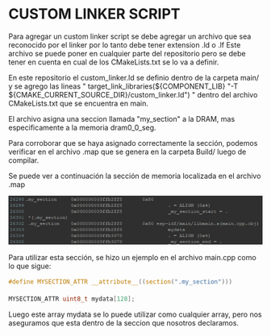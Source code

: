# CUSTOM LINKER SCRIPT

Para agregar un custom linker script se debe agregar un archivo que sea reconocido por el linker por lo tanto debe tener extension .ld o .lf
Este archivo se puede poner en cualquier parte del repositorio pero se debe tener en cuenta en cual de los CMakeLists.txt se lo va a definir.

En este repositorio el custom_linker.ld se definio dentro de la carpeta main/ y se agrego las lineas " target_link_libraries(${COMPONENT_LIB} "-T ${CMAKE_CURRENT_SOURCE_DIR}/custom_linker.ld") " dentro del archivo CMakeLists.txt que se encuentra en main.

El archivo asigna una seccion llamada "my_section" a la DRAM, mas especificamente a la memoria dram0_0_seg.

Para corroborar que se haya asignado correctamente la sección, podemos verificar en el archivo .map que se genera en la carpeta Build/ luego de compilar.

Se puede ver a continuación la sección de memoria localizada en el archivo .map

![Mi Imagen](./customlinker_map.png)

Para utilizar esta sección, se hizo un ejemplo en el archivo main.cpp como lo que sigue:

```c
#define MYSECTION_ATTR __attribute__((section(".my_section")))

MYSECTION_ATTR uint8_t mydata[128];

```

Luego este array mydata se lo puede utilizar como cualquier array, pero nos aseguramos que esta dentro de la seccion que nosotros declaramos.